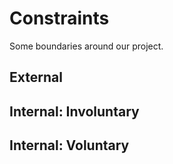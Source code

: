 <!-- this template is for inspiration, feel free to change it however you like! -->

# Constraints

Some boundaries around our project.

## External

<!--
- Availability of existing data and resources 
- Time limitations for the project in effect which limit the depth, type and data collection methods
-->

## Internal: Involuntary

<!--
- Remote collaboration due to different time zones and external commitments 
- Technical knowledge and expertise level limiting scope 
-->

## Internal: Voluntary

<!--
- We limited our domain to email-based phishing attacks, excluding SMS, phone, or social media to keep the project scope focused and manageable.
- Codes will have to be approved by at least one other member before merger

-->
